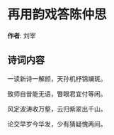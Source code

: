 # 再用韵戏答陈仲思

**作者**: 刘宰

## 诗词内容

一读新诗一解颜，天孙机杼锦斓斑。

致师自昔能无语，瞥眼君宜付等闲。

风定波涛收万壑，云归紫翠出千山。

论交早岁今华发，少有猜疑愧两间。


